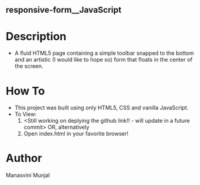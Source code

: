 ## responsive-form__JavaScript

# Description
- A fluid HTML5 page containing a simple toolbar snapped to the bottom and an artistic (I would like to hope so) form that floats in the center of the screen.

# How To
- This project was built using only HTML5, CSS and vanilla JavaScript.
- To View:
   1. <Still working on deplying the github link!! - will update in a future commit> OR, alternatively
   2. Open index.html in your favorite browser!

# Author
Manasvini Munjal
